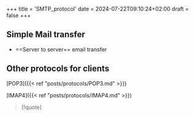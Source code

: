 +++
title = 'SMTP_protocol'
date = 2024-07-22T09:10:24+02:00
draft = false
+++

## Simple Mail transfer 
- ==Server to server== email transfer


## Other protocols for clients 
[POP3]({{< ref "posts/protocols/POP3.md" >}})

[IMAP4]({{< ref "posts/protocols/IMAP4.md" >}})
>[!quote]